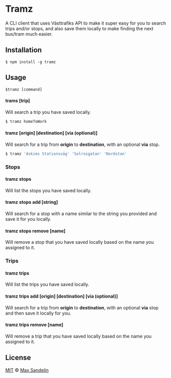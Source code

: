 # Tramz
A CLI client that uses Västtrafiks API to make it super easy for you to search trips and/or stops, and also save them locally to make finding the next bus/tram much easier.

## Installation
`$ npm install -g tramz`

## Usage
`$tramz [command]`

#### trams [trip]
Will search a trip you have saved locally.
```bash
$ tramz homeToWork
```


#### tramz [origin] [destination] [via (optional)]
Will search for a trip from **origin** to **destination**, with an optional **via** stop.
```bash
$ tramz 'Askims Stationsväg' 'Solrosgatan' 'Nordstan'
```

### Stops

#### tramz stops
Will list the stops you have saved locally.

#### tramz stops add [string]
Will search for a stop with a name similar to the string you provided and save it for you locally.

#### tramz stops remove [name]
Will remove a stop that you have saved locally based on the name you assigned to it.

### Trips

#### tramz trips
Will list the trips you have saved locally.

#### tramz trips add [origin] [destination] [via (optional)]
Will search for a trip from **origin** to **destination**, with an optional **via** stop and then save it locally for you.

#### tramz trips remove [name]
Will remove a trip that you have saved locally based on the name you assigned to it.

## License
[MIT](LICENSE) © [Max Sandelin](https://maxsandelin.com)
